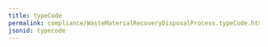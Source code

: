 ```yaml
---
title: typeCode
permalink: compliance/WasteMaterialRecoveryDisposalProcess.typeCode.html
jsonid: typecode
---
```

